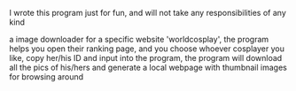 I wrote this program just for fun, and will not take any responsibilities of any kind

a image downloader for a specific website 'worldcosplay', the program helps you open their ranking page, and you choose whoever cosplayer you like, copy her/his ID and input into the program, the program will download all the pics of his/hers and generate a local webpage with thumbnail images for browsing around
